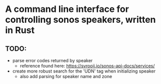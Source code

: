# A command line interface for controlling sonos speakers, written in Rust


## TODO:
- parse error codes returned by speaker
    - reference found here: https://svrooij.io/sonos-api-docs/services/
- create more robust search for the 'UDN' tag when initializing speaker
    - also add parsing for speaker name and zone